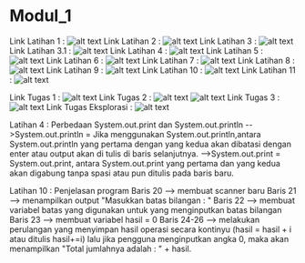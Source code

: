 # Modul_1
Link Latihan 1 : ![alt text](https://github.com/MichaelKevinAdinata27RPL/Modul_1/blob/master/Latihan%201.png)
Link Latihan 2 : ![alt text](https://github.com/MichaelKevinAdinata27RPL/Modul_1/blob/master/Latihan%202.png)
Link Latihan 3 : ![alt text](https://github.com/MichaelKevinAdinata27RPL/Modul_1/blob/master/Latihan%203.png)
Link Latihan 3.1 : ![alt text](https://github.com/MichaelKevinAdinata27RPL/Modul_1/blob/master/Latihan%203.1.png)
Link Latihan 4 : ![alt text](https://github.com/MichaelKevinAdinata27RPL/Modul_1/blob/master/Latihan%204.png)
Link Latihan 5 : ![alt text](https://github.com/MichaelKevinAdinata27RPL/Modul_1/blob/master/Latihan%205.png)
Link Latihan 6 : ![alt text](https://github.com/MichaelKevinAdinata27RPL/Modul_1/blob/master/Latihan%206.png)
Link Latihan 7 : ![alt text](https://github.com/MichaelKevinAdinata27RPL/Modul_1/blob/master/Latihan%207.png)
Link Latihan 8 : ![alt text](https://github.com/MichaelKevinAdinata27RPL/Modul_1/blob/master/Latihan%208.png)
Link Latihan 9 : ![alt text](https://github.com/MichaelKevinAdinata27RPL/Modul_1/blob/master/Latihan%209.png)
Link Latihan 10 : ![alt text](https://github.com/MichaelKevinAdinata27RPL/Modul_1/blob/master/Latihan%2010.png)
Link Latihan 11 : ![alt text](https://github.com/MichaelKevinAdinata27RPL/Modul_1/blob/master/Latihan%2011.png)

Link Tugas 1 : ![alt text](https://github.com/MichaelKevinAdinata27RPL/Modul_1/blob/master/Tugas%201.png)
Link Tugas 2 : ![alt text](https://github.com/MichaelKevinAdinata27RPL/Modul_1/blob/master/Tugas%202.png)
               ![alt text](https://github.com/MichaelKevinAdinata27RPL/Modul_1/blob/master/Tugas%202.1.png)
Link Tugas 3 : ![alt text](https://github.com/MichaelKevinAdinata27RPL/Modul_1/blob/master/Tugas%203.png)
Link Tugas Eksplorasi : ![alt text](https://github.com/MichaelKevinAdinata27RPL/Modul_1/blob/master/Tugas%20Eksplorasi.png)



Latihan 4 : Perbedaan System.out.print dan System.out.println
-->System.out.println = Jika menggunakan System.out.println,antara 
System.out.println yang pertama dengan yang kedua akan dibatasi dengan enter atau output akan di tulis di baris selanjutnya.
-->System.out.print = System.out.print, antara System.out.print yang pertama 
dan yang kedua akan digabung tanpa spasi atau pun ditulis pada baris baru.

Latihan 10 : Penjelasan program
Baris 20 --> membuat scanner baru
Baris 21 --> menampilkan output "Masukkan batas bilangan : "
Baris 22 --> membuat variabel batas yang digunakan untuk yang menginputkan batas bilangan
Baris 23 --> membuat variabel hasil = 0
Baris 24-26 --> melakukan perulangan yang menyimpan hasil operasi secara kontinyu (hasil = hasil + i atau ditulis hasil+=i)
                lalu jika pengguna menginputkan angka 0, maka akan menampilkan "Total jumlahnya adalah : " + hasil.
